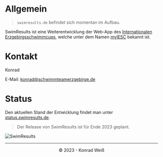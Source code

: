 # Allgemein

> `swimresults.de` befindet sich momentan im Aufbau.

SwimResults ist eine Weiterentwicklung der Web-App des [Internationalen Erzgebirgsschwimmcups](https://erzgebirgsschwimmcup.de), welche unter dem Namen [myIESC](https://my.erzgebirgsschwimmcup.de/about.php) bekannt ist.

# Kontakt

Konrad

E-Mail: konrad@schwimmteamerzgebirge.de



# Status

Den aktuellen Stand der Entwicklung findet man unter [status.swimresults.de](https://status.swimresults.de).

 > Der Release von SwimResults ist für Ende 2023 geplant.

![SwimResults](https://swimresults.de/images/bg.jpg)

_________

<center>&copy; 2023 - Konrad Weiß</center>
